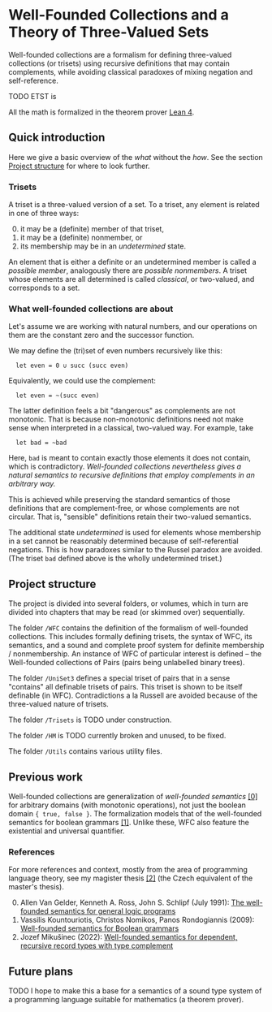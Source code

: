# Well-Founded Collections and a Theory of Three-Valued Sets

Well-founded collections are a formalism for defining three-valued
collections (or trisets) using recursive definitions that may
contain complements, while avoiding classical paradoxes of mixing
negation and self-reference.

TODO ETST is

All the math is formalized in the theorem prover
[Lean 4](https://lean-lang.org/).


## Quick introduction
Here we give a basic overview of the *what* without the *how*.
See the section [Project structure](#Project-structure) for where
to look further.

### Trisets
A triset is a three-valued version of a set. To a triset, any
element is related in one of three ways:

0. it may be a (definite) member of that triset,
1. it may be a (definite) nonmember, or
2. its membership may be in an *undetermined* state.

An element that is either a definite or an undetermined member
is called a *possible member*, analogously there are *possible
nonmembers*. A triset whose elements are all determined is called
*classical*, or two-valued, and corresponds to a set.

### What well-founded collections are about
Let's assume we are working with natural numbers, and our operations
on them are the constant zero and the successor function.

We may define the (tri)set of even numbers recursively like this:

```
  let even = 0 ∪ succ (succ even)
```

Equivalently, we could use the complement:

```
  let even = ~(succ even)
```

The latter definition feels a bit "dangerous" as complements are
not monotonic. That is because non-monotonic definitions need not
make sense when interpreted in a classical, two-valued way. For
example, take

```
  let bad = ~bad
```

Here, `bad` is meant to contain exactly those elements it does not
contain, which is contradictory. *Well-founded collections nevertheless
gives a natural semantics to recursive definitions that employ
complements in an arbitrary way.*

This is achieved while preserving the standard semantics of those
definitions that are complement-free, or whose complements are not
circular. That is, "sensible" definitions retain their two-valued
semantics.

The additional state *undetermined* is used for elements whose
membership in a set cannot be reasonably determined because of
self-referential negations. This is how paradoxes similar to the
Russel paradox are avoided. (The triset `bad` defined above is the
wholly undetermined triset.)


## Project structure
The project is divided into several folders, or volumes, which in
turn are divided into chapters that may be read (or skimmed over)
sequentially.

The folder `/WFC` contains the definition of the formalism of
well-founded collections. This includes formally defining trisets,
the syntax of WFC, its semantics, and a sound and complete proof
system for definite membership / nonmembership. An instance of WFC
of particular interest is defined – the Well-founded collections
of Pairs (pairs being unlabelled binary trees).

The folder `/UniSet3` defines a special triset of pairs that in a
sense "contains" all definable trisets of pairs. This triset is
shown to be itself definable (in WFC). Contradictions a la Russell
are avoided because of the three-valued nature of trisets.

The folder `/Trisets` is TODO under construction.

The folder `/HM` is TODO currently broken and unused, to be fixed.

The folder `/Utils` contains various utility files.


## Previous work
Well-founded collections are generalization of *well-founded
semantics* [[0]][van-gelder-wfs] for arbitrary domains (with
monotonic operations), not just the boolean domain
`{ true, false }`. The formalization models that of the well-founded
semantics for boolean grammars [[1]][wfs-bg]. Unlike these, WFC also
feature the existential and universal quantifier.

### References
For more references and context, mostly from the area of programming
language theory, see my magister thesis [[2]][my-mgr-thesis] (the
Czech equivalent of the master's thesis).

[van-gelder-wfs]: https://dl.acm.org/doi/10.1145/116825.116838
[wfs-bg]: https://www.sciencedirect.com/science/article/pii/S0890540109001473
[my-mgr-thesis]: https://is.muni.cz/th/xr8vu/Well-founded-type-semantics.pdf

0. Allen Van Gelder, Kenneth A. Ross, John S. Schlipf (July 1991):
   [The well-founded semantics for general logic programs][van-gelder-wfs]
1. Vassilis Kountouriotis, Christos Nomikos, Panos Rondogiannis (2009):
   [Well-founded semantics for Boolean grammars][wfs-bg]
2. Jozef Mikušinec (2022): [Well-founded semantics for dependent,
   recursive record types with type complement][my-mgr-thesis]


## Future plans
TODO I hope to make this a base for a semantics of a sound type system of a programming language suitable for mathematics (a theorem prover).
